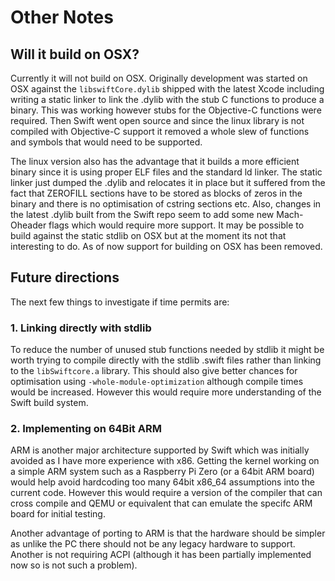 # Other Notes


## Will it build on OSX?

Currently it will not build on OSX. Originally development was started on OSX
against the `libswiftCore.dylib` shipped with the latest Xcode including writing
a static linker to link the .dylib with the stub C functions to produce a
binary. This was working however stubs for the Objective-C functions were
required. Then Swift went open source and since the linux library is not
compiled with Objective-C support it removed a whole slew of functions and
symbols that would need to be supported.

The linux version also has the advantage that it builds a more efficient binary
since it is using proper ELF files and the standard ld linker. The static linker
just dumped the .dylib and relocates it in place but it suffered from the
fact that ZEROFILL sections have to be stored as blocks of zeros in the binary
and there is no optimisation of cstring sections etc. Also, changes in the
latest .dylib built from the Swift repo seem to add some new Mach-Oheader flags
which would  require more support. It may be possible to build against the
static stdlib on OSX but at the moment its not that interesting to do. As of now
support for building on OSX has been removed.


## Future directions

The next few things to investigate if time permits are:


### 1. Linking directly with stdlib

To reduce the number of unused stub functions needed by stdlib it might be worth
trying to compile directly with the stdlib .swift files rather than linking to
the `libSwiftcore.a` library. This should also give better chances for
optimisation using `-whole-module-optimization` although compile times would be
increased. However this would require more understanding of the Swift build
system.


### 2. Implementing on 64Bit ARM

ARM is another major architecture supported by Swift which was initially avoided
as I have more experience with x86. Getting the kernel working on a simple ARM
system such as a Raspberry Pi Zero (or a 64bit ARM board) would help avoid
hardcoding too many 64bit x86_64 assumptions into the current code. However
this would require a version of the compiler that can cross compile and QEMU
or equivalent that can emulate the specifc ARM board for initial testing.

Another advantage of porting to ARM is that the hardware should be simpler as
unlike the PC there should not be any legacy hardware to support. Another is not
requiring ACPI (although it has been partially implemented now so is not such a
problem).
